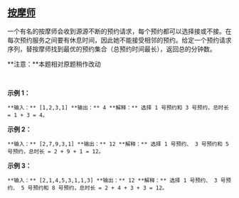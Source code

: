 ## [按摩师](https://leetcode-cn.com/problems/the-masseuse-lcci/)

一个有名的按摩师会收到源源不断的预约请求，每个预约都可以选择接或不接。在每次预约服务之间要有休息时间，因此她不能接受相邻的预约。给定一个预约请求序列，替按摩师找到最优的预约集合（总预约时间最长），返回总的分钟数。

**注意：**本题相对原题稍作改动

 

**示例 1：**

`**输入：** [1,2,3,1]
**输出：** 4
**解释：** 选择 1 号预约和 3 号预约，总时长 = 1 + 3 = 4。
`

**示例 2：**

`**输入：** [2,7,9,3,1]
**输出：** 12
**解释：** 选择 1 号预约、 3 号预约和 5 号预约，总时长 = 2 + 9 + 1 = 12。
`

**示例 3：**

`**输入：** [2,1,4,5,3,1,1,3]
**输出：** 12
**解释：** 选择 1 号预约、 3 号预约、 5 号预约和 8 号预约，总时长 = 2 + 4 + 3 + 3 = 12。
`